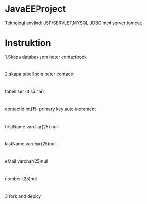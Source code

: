 # JavaEEProject

Teknologi använd: JSP/SERVLET,MYSQL,JDBC med server tomcat.

# Instruktion

1.Skapa databas som heter contactbook
#
2.skapa tabell som heter contacts
#
tabell ser ut så här:
#
contactId int(15) primary key auto-increment
#
firstName varchar(25) null
#
lastName varchar(25)null
#
eMail varchar(25)null
#
number (25)null
#
3
fork and deploy
